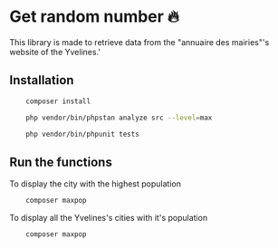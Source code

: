 # Get random number 🔥

This library is made to retrieve data from the "annuaire des mairies"'s website of the Yvelines.' 

## Installation

```bash
    composer install
```

```bash
    php vendor/bin/phpstan analyze src --level=max
```

```bash
    php vendor/bin/phpunit tests
```
## Run the functions

To display the city with the highest population
```bash
    composer maxpop
```

To display all the Yvelines's cities with it's population
```bash
    composer maxpop
```

